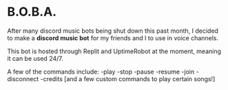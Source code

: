 # B.O.B.A.
After many discord music bots being shut down this past month, I decided to make a **discord music bot** for my friends and I to use in voice channels.

This bot is hosted through Replit and UptimeRobot at the moment, meaning it can be used 24/7.

A few of the commands include:
-play
-stop
-pause
-resume
-join
-disconnect
-credits [and a few custom commands to play certain songs!]
